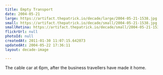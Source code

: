 ```yaml
---
title: Empty Transport
date: 2004-05-21
large: https://artifact.thepatrick.io/decade/large/2004-05-21-1538.jpg
small: https://artifact.thepatrick.io/decade/small/2004-05-21-1538.jpg
smallRetina: https://artifact.thepatrick.io/decade/small/2004-05-21-1538@2x.jpg
flickrUrl: null
photoId: null
createdAt: 2011-01-30 11:07:15.642073
updatedAt: 2004-05-22 17:36:11
layout: decade-image

---
```

The cable car at 6pm, after the business travellers have made it home.
